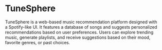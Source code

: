 # TuneSphere
TuneSphere is a web-based music recommendation platform designed with a Spotify-like UI. It features a database of songs and suggests personalized recommendations based on user preferences. Users can explore trending music, generate playlists, and receive suggestions based on their mood, favorite genres, or past choices.
